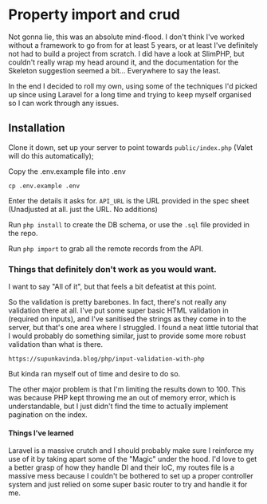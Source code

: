 # Property import and crud

Not gonna lie, this was an absolute mind-flood. I don't think I've worked without a framework to go from for at least 5 years, or at least I've definitely not had to build a project from scratch. I did have a look at SlimPHP, but couldn't really wrap my head around it, and the documentation for the Skeleton suggestion seemed a bit... Everywhere to say the least.

In the end I decided to roll my own, using some of the techniques I'd picked up since using Laravel for a long time and trying to keep myself organised so I can work through any issues.

## Installation

Clone it down, set up your server to point towards `public/index.php` (Valet will do this automatically);

Copy the .env.example file into .env

```cp .env.example .env```

Enter the details it asks for. `API_URL` is the URL provided in the spec sheet (Unadjusted at all. just the URL. No additions)

Run `php install` to create the DB schema, or use the `.sql` file provided in the repo.

Run `php import` to grab all the remote records from the API.

### Things that definitely don't work as you would want.

I want to say "All of it", but that feels a bit defeatist at this point.

So the validation is pretty barebones. In fact, there's not really any validation there at all. I've put some super basic HTML validation in (required on inputs), and I've sanitised the strings as they come in to the server, but that's one area where I struggled. I found a neat little tutorial that I would probably do something similar, just to provide some more robust validation than what is there.

`https://supunkavinda.blog/php/input-validation-with-php`

But kinda ran myself out of time and desire to do so.

The other major problem is that I'm limiting the results down to 100. This was because PHP kept throwing me an out of memory error, which is understandable, but I just didn't find the time to actually implement pagination on the index.

#### Things I've learned

Laravel is a massive crutch and I should probably make sure I reinforce my use of it by taking apart some of the "Magic" under the hood. I'd love to get a better grasp of how they handle DI and their IoC, my routes file is a massive mess because I couldn't be bothered to set up a proper controller system and just relied on some super basic router to try and handle it for me.
